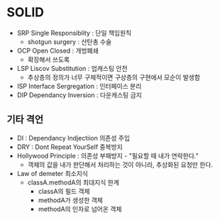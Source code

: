 # SOLID

- SRP Single Responsiblity : 단일 책임원칙
  - shotgun surgery : 산탄총 수술
- OCP Open Closed : 개방폐쇄
  - 확장해서 쓰도록
- LSP Liscov Substitution : 업캐스팅 안전
  - 추상층의 정의가 너무 구체적이면 구상층의 구현에서 모순이 발생함
- ISP  Interface Sergregation : 인터페이스 분리
- DIP Dependancy Inversion : 다운캐스팅 금지



## 기타 격언

- DI : Dependancy Indjectiion 의존성 주입
- DRY : Dont Repeat YourSelf 중복방지
- Hollywood Principle : 의존성 부패방지 - "필요할 때 내가 연락한다."
  - 객체의 값을 내가 판단해서 처리하는 것이 아니라, 추상화된 요청만 한다. 
- Law of demeter 최소지식
  - classA.methodA의 최대지식 한계
    - classA의 필드 객체
    - methodA가 생성한 객체
    - methodA의 인자로 넘어온 객체
